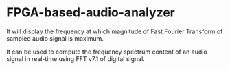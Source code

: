 # FPGA-based-audio-analyzer
It will display the frequency at which magnitude of Fast Fourier Transform of sampled audio signal is maximum.

It can be used to compute the frequency spectrum content of an audio signal in real-time using FFT v7.1 of digital signal.
